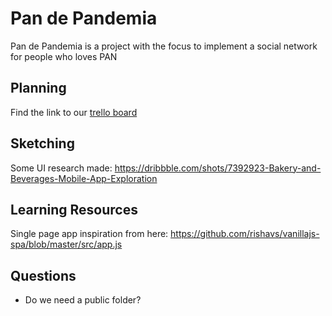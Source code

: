 # Pan de Pandemia
Pan de Pandemia is a project with the focus to implement a social network for people who loves PAN

## Planning
Find the link to our [trello board](https://trello.com/b/5fddIb2m/pandepandemia)

## Sketching
Some UI research made:
https://dribbble.com/shots/7392923-Bakery-and-Beverages-Mobile-App-Exploration

## Learning Resources
Single page app inspiration from here: https://github.com/rishavs/vanillajs-spa/blob/master/src/app.js

## Questions
- Do we need a public folder?